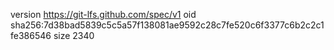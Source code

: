 version https://git-lfs.github.com/spec/v1
oid sha256:7d38bad5839c5c5a57f138081ae9592c28c7fe520c6f3377c6b2c2c1fe386546
size 2340

